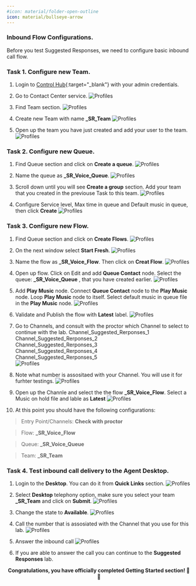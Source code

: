 ```yaml
---
#icon: material/folder-open-outline
icon: material/bullseye-arrow
---
```



### Inbound Flow Configurations. 

Before you test Suggested Responses, we need to configure basic inbound call flow. 

### Task 1. Configure new Team. 

1. Login to [Control Hub](https://admin.webex.com){:target="_blank"} with your admin credentials.

2. Go to Contact Center service.
    ![Profiles](../graphics/Lab1_AI_Agent/9.38.png)

3. Find Team section. 
    ![Profiles](../graphics/Lab1_AI_Agent/9.39.png)

4. Create new Team with name **<copy><w class="attendee"></w>_SR_Team</copy>**
    ![Profiles](../graphics/Lab1_AI_Agent/9.40.png)

5. Open up the team you have just created and add your user to the team. 
    ![Profiles](../graphics/Lab1_AI_Agent/9.45.gif)

### Task 2. Configure new Queue. 

1. Find Queue section and click on **Create a queue**.
    ![Profiles](../graphics/Lab1_AI_Agent/9.41.png)

2. Name the queue as **<copy><w class="attendee"></w>_SR_Voice_Queue</copy>**.
    ![Profiles](../graphics/Lab1_AI_Agent/9.42.png)

3. Scroll down until you will see **Create a group** section. Add your team that you created in the previouse Task to this team. 
    ![Profiles](../graphics/Lab1_AI_Agent/9.43.gif)

4. Configure Service level, Max time in queue and Default music in queue, then click **Create**
    ![Profiles](../graphics/Lab1_AI_Agent/9.44.gif)


### Task 3. Configure new Flow.

1. Find Queue section and click on **Create Flows**.
    ![Profiles](../graphics/Lab1_AI_Agent/9.46.png)

2. On the next window select **Start Fresh**. 
    ![Profiles](../graphics/Lab1_AI_Agent/9.47.png)

3. Name the flow as **<copy><w class="attendee"></w>_SR_Voice_Flow</copy>**. Then click on **Creat Flow**.
    ![Profiles](../graphics/Lab1_AI_Agent/9.48.png)

4. Open up flow. Click on Edit and add **Queue Contact** node. Select the queue: **<copy><w class="attendee"></w>_SR_Voice_Queue</copy>** , that you have created earlier.
    ![Profiles](../graphics/Lab1_AI_Agent/9.49.gif)

5. Add **Play Music** node. Connect **Queue Contact** node to the **Play Music** node. Loop **Play Music** node to itself. Select default music in queue file in the **Play Music** node. 
    ![Profiles](../graphics/Lab1_AI_Agent/9.50.gif)

6. Validate and Publish the flow with **Latest** label. 
    ![Profiles](../graphics/Lab1_AI_Agent/9.51.png)


7. Go to Channels, and consult with the proctor which Channel to select to continue with the lab. 
Channel_Suggested_Rerponses_1 <br>
Channel_Suggested_Rerponses_2 <br>
Channel_Suggested_Rerponses_3 <br>
Channel_Suggested_Rerponses_4 <br>
Channel_Suggested_Rerponses_5 <br>
    ![Profiles](../graphics/Lab1_AI_Agent/9.52.png)

8. Note what number is assositaed with your Channel. You will use it for furhter testings. 
    ![Profiles](../graphics/Lab1_AI_Agent/9.57.png)

9. Open up the Channle and select the the flow **<copy><w class="attendee"></w>_SR_Voice_Flow</copy>**. Select a Music on hold file and lable as **Latest**
    ![Profiles](../graphics/Lab1_AI_Agent/9.53.gif)


10. At this point you should have the following configurations:

> Entry Point/Channels:  **Check with proctor**

> Flow: **<copy><w class="attendee"></w>_SR_Voice_Flow</copy>**

> Queue:  **<copy><w class="attendee"></w>_SR_Voice_Queue</copy>**

> Team:  **<copy><w class="attendee"></w>_SR_Team</copy>**


### Task 4. Test inbound call delivery to the Agent Desktop. 

1. Login to the **Desktop**. You can do it from **Quick Links** section. 
    ![Profiles](../graphics/Lab1_AI_Agent/9.54.png)

2. Select **Desktop** telephony option, make sure you select your team **<copy><w class="attendee"></w>_SR_Team</copy>** and click on **Submit**. 
    ![Profiles](../graphics/Lab1_AI_Agent/9.55.png)

3. Change the state to **Available**.
    ![Profiles](../graphics/Lab1_AI_Agent/9.56.png)

4. Call the number that is assosiated with the Channel that you use for this lab. 
    ![Profiles](../graphics/Lab1_AI_Agent/9.57.png)

5. Answer the inbound call
    ![Profiles](../graphics/Lab1_AI_Agent/9.58.png)

6. If you are able to answer the call you can continue to the **Suggested Responses** lab. 

<p style="text-align:center"><strong>Congratulations, you have officially completed Getting Started section! 🎉🎉 </strong></p>













